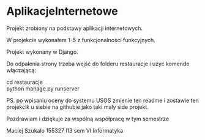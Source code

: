 # AplikacjeInternetowe
Projekt zrobiony na podstawy aplikacji internetowych.

W projekcie wykonałem 1-5 z funkcjonalności funkcyjnych.

Projekt wykonany w Django.


Do odpalenia strony trzeba wejść do folderu restauracje i użyć komende włączającą:


cd restauracje  
python manage.py runserver


PS. po wpisaniu oceny do systemu USOS zmienie ten readme i zostawie ten projekcik u siebie na githubie jako taki maly side projekt.


Pozdrawiam i dziękuje za wspólną współpracę w tym semestrze

Maciej Szukało 155327 l13 sem VI Informatyka
